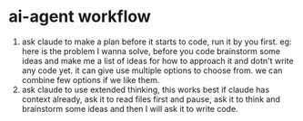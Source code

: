 # ai-agent workflow
1. ask claude to make a plan before it starts to code, run it by you first.
eg: here is the problem I wanna solve, before you code brainstorm some ideas and make me a list of ideas for how to approach it
and dotn't write any code yet. it can give use multiple options to choose from. we can combine few options if we like them.
2. ask claude to use extended thinking, this works best if claude has context already, ask it to read files first and pause, ask it to think and brainstorm some ideas and then I will ask it to write code.
